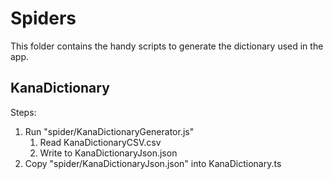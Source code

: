 # Spiders

This folder contains the handy scripts to generate the dictionary used in the app.

## KanaDictionary

Steps:

1. Run "spider/KanaDictionaryGenerator.js"
   1. Read KanaDictionaryCSV.csv
   2. Write to KanaDictionaryJson.json
2. Copy "spider/KanaDictionaryJson.json" into KanaDictionary.ts
